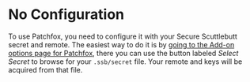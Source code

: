 # No Configuration

To use Patchfox, you need to configure it with your Secure Scuttlebutt secret and remote. The easiest way to do it is by <a href="#" id="options-trigger">going to the Add-on options page for Patchfox</a>, there you can use the button labeled <i>Select Secret</i> to browse for your `.ssb/secret` file. Your remote and keys will be acquired from that file.

<script src="help.js">
